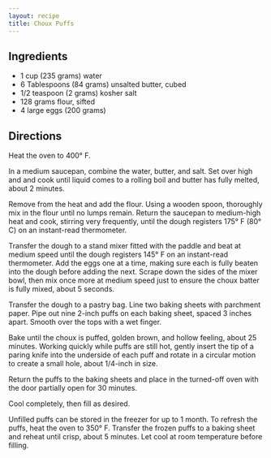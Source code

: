 ```yaml
---
layout: recipe
title: Choux Puffs
---
```


## Ingredients

* 1 cup (235 grams) water
* 6 Tablespoons (84 grams) unsalted butter, cubed
* 1/2 teaspoon (2 grams) kosher salt
* 128 grams flour, sifted
* 4 large eggs (200 grams)

## Directions

Heat the oven to 400° F.

In a medium saucepan, combine the water, butter, and salt. Set over high and and cook until liquid comes to a rolling boil and butter has fully melted, about 2 minutes.

Remove from the heat and add the flour. Using a wooden spoon, thoroughly mix in the flour until no lumps remain. Return the saucepan to medium-high heat and cook, stirring very frequently, until the dough registers 175° F (80° C) on an instant-read thermometer.

Transfer the dough to a stand mixer fitted with the paddle and beat at medium speed until the dough registers 145° F on an instant-read thermometer. Add the eggs one at a time, making sure each is fully beaten into the dough before adding the next. Scrape down the sides of the mixer bowl, then mix once more at medium speed just to ensure the choux batter is fully mixed, about 5 seconds.

Transfer the dough to a pastry bag. Line two baking sheets with parchment paper. Pipe out nine 2-inch puffs on each baking sheet, spaced 3 inches apart. Smooth over the tops with a wet finger.

Bake until the choux is puffed, golden brown, and hollow feeling, about 25 minutes. Working quickly while puffs are still hot, gently insert the tip of a paring knife into the underside of each puff and rotate in a circular motion to create a small hole, about 1/4-inch in size. 

Return the puffs to the baking sheets and place in the turned-off oven with the door partially open for 30 minutes.

Cool completely, then fill as desired.

Unfilled puffs can be stored in the freezer for up to 1 month. To refresh the puffs, heat the oven to 350° F. Transfer the frozen puffs to a baking sheet and reheat until crisp, about 5 minutes. Let cool at room temperature before filling.